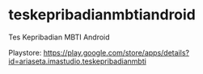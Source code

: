 # teskepribadianmbtiandroid
Tes Kepribadian MBTI Android

Playstore: https://play.google.com/store/apps/details?id=ariaseta.imastudio.teskepribadianmbti
